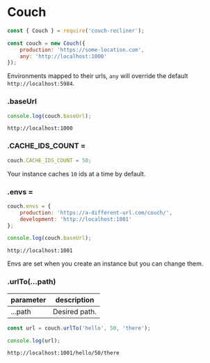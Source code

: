 Couch
===

```javascript
const { Couch } = require('couch-recliner');

const couch = new Couch({
    production: 'https://some-location.com',
    any: 'http://localhost:1000'
});
```

Environments mapped to their urls, `any` will override the default `http://localhost:5984`.

### .baseUrl

```javascript
console.log(couch.baseUrl);
```
```
http://localhost:1000
```

### .CACHE\_IDS\_COUNT =

```javascript
couch.CACHE_IDS_COUNT = 50;
```

Your instance caches `10` ids at a time by default.

### .envs =

```javascript
couch.envs = {
    production: 'https://a-different-url.com/couch/',
    development: 'http://localhost:1001'
};

console.log(couch.baseUrl);
```
```
http://localhost:1001
```

Envs are set when you create an instance but you can change them.

### .urlTo(...path)

| parameter | description |
| - | - |
| ...path | Desired path. |

```javascript
const url = couch.urlTo('hello', 50, 'there');

console.log(url);
```
```
http://localhost:1001/hello/50/there
```
